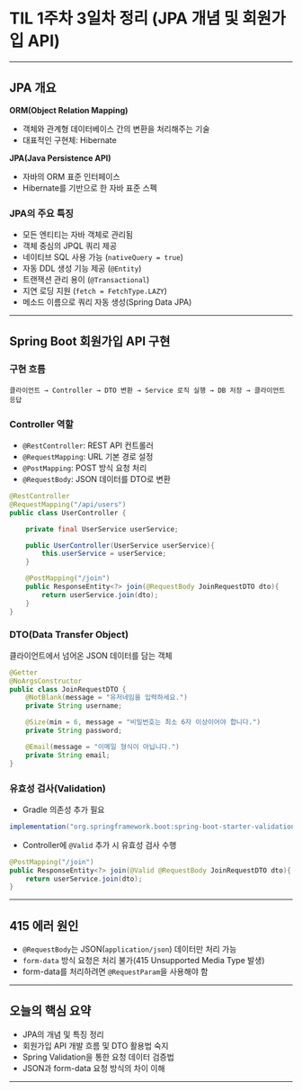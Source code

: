 # TIL 1주차 3일차 정리 (JPA 개념 및 회원가입 API)

---

## JPA 개요

**ORM(Object Relation Mapping)**  
- 객체와 관계형 데이터베이스 간의 변환을 처리해주는 기술  
- 대표적인 구현체: Hibernate

**JPA(Java Persistence API)**  
- 자바의 ORM 표준 인터페이스  
- Hibernate를 기반으로 한 자바 표준 스펙

### JPA의 주요 특징
- 모든 엔티티는 자바 객체로 관리됨
- 객체 중심의 JPQL 쿼리 제공
- 네이티브 SQL 사용 가능 (`nativeQuery = true`)
- 자동 DDL 생성 기능 제공 (`@Entity`)
- 트랜잭션 관리 용이 (`@Transactional`)
- 지연 로딩 지원 (`fetch = FetchType.LAZY`)
- 메소드 이름으로 쿼리 자동 생성(Spring Data JPA)

---

## Spring Boot 회원가입 API 구현

### 구현 흐름
```
클라이언트 → Controller → DTO 변환 → Service 로직 실행 → DB 저장 → 클라이언트 응답
```

### Controller 역할
- `@RestController`: REST API 컨트롤러
- `@RequestMapping`: URL 기본 경로 설정
- `@PostMapping`: POST 방식 요청 처리
- `@RequestBody`: JSON 데이터를 DTO로 변환

```java
@RestController
@RequestMapping("/api/users")
public class UserController {

    private final UserService userService;

    public UserController(UserService userService){
        this.userService = userService;
    }

    @PostMapping("/join")
    public ResponseEntity<?> join(@RequestBody JoinRequestDTO dto){
        return userService.join(dto);
    }
}
```

### DTO(Data Transfer Object)
클라이언트에서 넘어온 JSON 데이터를 담는 객체
```java
@Getter
@NoArgsConstructor
public class JoinRequestDTO {
    @NotBlank(message = "유저네임을 입력하세요.")
    private String username;

    @Size(min = 6, message = "비밀번호는 최소 6자 이상이어야 합니다.")
    private String password;

    @Email(message = "이메일 형식이 아닙니다.")
    private String email;
}
```

### 유효성 검사(Validation)
- Gradle 의존성 추가 필요
```gradle
implementation("org.springframework.boot:spring-boot-starter-validation")
```

- Controller에 `@Valid` 추가 시 유효성 검사 수행
```java
@PostMapping("/join")
public ResponseEntity<?> join(@Valid @RequestBody JoinRequestDTO dto){
    return userService.join(dto);
}
```

---

## 415 에러 원인
- `@RequestBody`는 JSON(`application/json`) 데이터만 처리 가능
- `form-data` 방식 요청은 처리 불가(415 Unsupported Media Type 발생)
- form-data를 처리하려면 `@RequestParam`을 사용해야 함

---

## 오늘의 핵심 요약
- JPA의 개념 및 특징 정리
- 회원가입 API 개발 흐름 및 DTO 활용법 숙지
- Spring Validation을 통한 요청 데이터 검증법
- JSON과 form-data 요청 방식의 차이 이해

---

